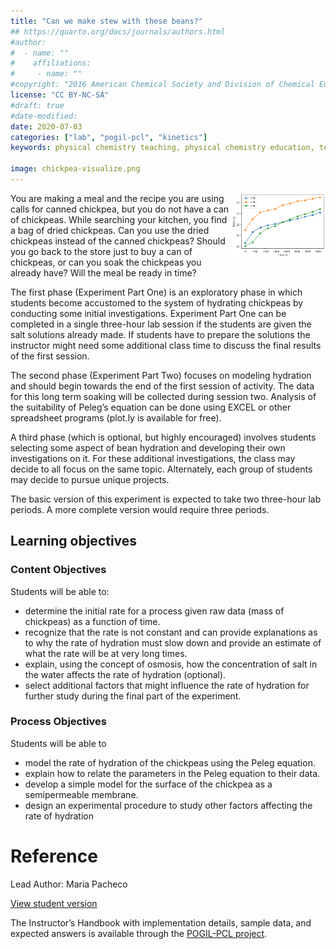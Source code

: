 ```yaml
---
title: "Can we make stew with these beans?"
## https://quarto.org/docs/journals/authors.html
#author:
#  - name: ""
#    affiliations:
#     - name: ""
#copyright: "2016 American Chemical Society and Division of Chemical Education, Inc."
license: "CC BY-NC-SA"
#draft: true
#date-modified:
date: 2020-07-03
categories: ["lab", "pogil-pcl", "kinetics"]
keywords: physical chemistry teaching, physical chemistry education, teaching resources, physical chemistry laboratory

image: chickpea-visualize.png
---
```

<img src="chickpea-visualize.png" width="30%" align="right"/>

You are making a meal and the recipe you are using calls for canned chickpea, but you do not have a can of chickpeas. While searching your kitchen, you find a bag of dried chickpeas. Can you use the dried chickpeas instead of the canned chickpeas? Should you go back to the store just to buy a can of chickpeas, or can you soak the chickpeas you already have? Will the meal be ready in time?

The first phase (Experiment Part One) is an exploratory phase in which students become accustomed to the system of hydrating chickpeas by conducting some initial investigations. Experiment Part One can be completed in a single three-hour lab session if the students are given the salt solutions already made. If students have to prepare the solutions the instructor might need some additional class time to discuss the final results of the first session.

The second phase (Experiment Part Two) focuses on modeling hydration and should begin towards the end of the first session of activity. The data for this long term soaking will be collected during session two. Analysis of the suitability of Peleg’s equation can be done using EXCEL or other spreadsheet programs (plot.ly is available for free).

A third phase (which is optional, but highly encouraged) involves students selecting some aspect of bean hydration and developing their own investigations on it. For these additional investigations, the class may decide to all focus on the same topic. Alternately, each group of students may decide to pursue unique projects.

The basic version of this experiment is expected to take two three-hour lab periods. A more complete version would require three periods.


## Learning objectives


### Content Objectives

Students will be able to:

-   determine the initial rate for a process given raw data (mass of
    chickpeas) as a function of time.
-   recognize that the rate is not constant and can provide explanations
    as to why the rate of hydration must slow down and provide an
    estimate of what the rate will be at very long times.
-   explain, using the concept of osmosis, how the concentration of salt
    in the water affects the rate of hydration (optional).
-   select additional factors that might influence the rate of hydration
    for further study during the final part of the experiment.


### Process Objectives

Students will be able to

-   model the rate of hydration of the chickpeas using the Peleg equation.
-   explain how to relate the parameters in the Peleg equation to their data.
-   develop a simple model for the surface of the chickpea as a semipermeable
    membrane.
-   design an experimental procedure to study other factors affecting
    the rate of hydration


# Reference

Lead Author: Maria Pacheco

[View student version](https://chemistry.coe.edu/piper/pclform.html?expt=chickpeas)

The Instructor’s Handbook with implementation details, sample data, and expected answers is available through the [POGIL-PCL project](https://www.pogilpcl.org/get-connected). 

